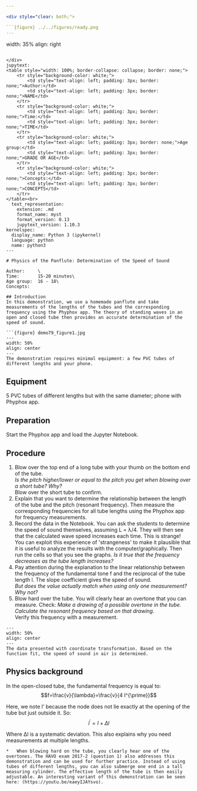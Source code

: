 ```yaml
---

<div style="clear: both;">

```{figure} ../../figures/ready.png
---
```

width: 35%
align: right
```

</div>
jupytext:
<table style="width: 100%; border-collapse: collapse; border: none;">
    <tr style="background-color: white;"> 
        <td style="text-align: left; padding: 3px; border: none;">Author:</td>
        <td style="text-align: left; padding: 3px; border: none;">NAME</td>
    </tr>
    <tr style="background-color: white;">
        <td style="text-align: left; padding: 3px; border: none;">Time:</td>
        <td style="text-align: left; padding: 3px; border: none;">TIME</td>
    </tr>
    <tr style="background-color: white;">
        <td style="text-align: left; padding: 3px; border: none;">Age group:</td>
        <td style="text-align: left; padding: 3px; border: none;">GRADE OR AGE</td>
    </tr>
    <tr style="background-color: white;">
        <td style="text-align: left; padding: 3px; border: none;">Concepts:</td>
        <td style="text-align: left; padding: 3px; border: none;">CONCEPTS</td>
    </tr>
</table><br>
  text_representation:
    extension: .md
    format_name: myst
    format_version: 0.13
    jupytext_version: 1.10.3
kernelspec:
  display_name: Python 3 (ipykernel)
  language: python
  name: python3
---

# Physics of the Panflute: Determination of the Speed of Sound

Author:     \
Time:	  	15-20 minutes\
Age group:	16 - 18\
Concepts:	

## Introduction
In this demonstration, we use a homemade panflute and take measurements of the lengths of the tubes and the corresponding frequency using the Phyphox app. The theory of standing waves in an open and closed tube then provides an accurate determination of the speed of sound.

```{figure} demo79_figure1.jpg
---
width: 50%
align: center
---
The demonstration requires minimal equipment: a few PVC tubes of different lengths and your phone.
```


## Equipment
5 PVC tubes of different lengths but with the same diameter; phone with Phyphox app.

## Preparation
Start the Phyphox app and load the Jupyter Notebook.

## Procedure
1. Blow over the top end of a long tube with your thumb on the bottom end of the tube.\
*Is the pitch higher/lower or equal to the pitch you get when blowing over a short tube? Why?*\
Blow over the short tube to confirm.
2. Explain that you want to determine the relationship between the length of the tube and the pitch (resonant frequency). Then measure the corresponding frequencies for all tube lengths using the Phyphox app for frequency measurements.
3. Record the data in the Notebook. You can ask the students to determine the speed of sound themselves, assuming L = λ/4. They will then see that the calculated wave speed increases each time. This is strange! You can exploit this experience of 'strangeness' to make it plausible that it is useful to analyze the results with the computer/graphically. Then run the cells so that you see the graphs. *Is it true that the frequency decreases as the tube length increases?*
4. Pay attention during the explanation to the linear relationship between the frequency of the fundamental tone f and the reciprocal of the tube length l. The slope coefficient gives the speed of sound.\
*But does the value actually match when using only one measurement? Why not?*
5. Blow hard over the tube. You will clearly hear an overtone that you can measure. Check: *Make a drawing of a possible overtone in the tube. Calculate the resonant frequency based on that drawing.*\
Verify this frequency with a measurement.

```{figure} demo79_figure2.jpg
---
width: 50%
align: center
---
The data presented with coordinate transformation. Based on the function fit, the speed of sound in air is determined.
```

## Physics background
In the open-closed tube, the fundamental frequency is equal to:
$$f=\frac{v}{\lambda}=\frac{v}{4 l^{\prime}}$$

Here, we note l' because the node does not lie exactly at the opening of the tube but just outside it. So:
$$l^{\prime}=l+\Delta l$$

Where ∆l is a systematic deviation. This also explains why you need measurements at multiple lengths.

```{tip}
*	When blowing hard on the tube, you clearly hear one of the overtones. The HAVO exam 2017-2 (question 1) also addresses this demonstration and can be used for further practice. Instead of using tubes of different lengths, you can also submerge one end in a tall measuring cylinder. The effective length of the tube is then easily adjustable. An interesting variant of this demonstration can be seen here: (https://youtu.be/eaeyIJAYsvo).
```
